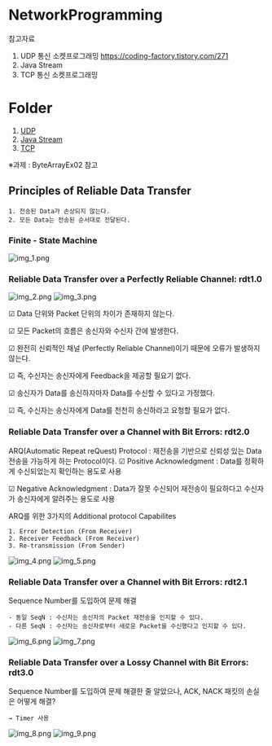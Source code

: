 # NetworkProgramming

참고자료
1. UDP 통신 소켓프로그래밍
https://coding-factory.tistory.com/271
2. Java Stream
3. TCP 통신 소켓프로그래밍



# Folder
1. [UDP](./1.%20UDP.md)
2. [Java Stream](./2.%20Java%20Input,Output.md) 
3. [TCP](./3.%20TCP.md)

※과제 : ByteArrayEx02 참고

## Principles of Reliable Data Transfer
    1. 전송된 Data가 손상되지 않는다.
    2. 모든 Data는 전송된 순서대로 전달된다.

### Finite - State Machine
![img_1.png](img_1.png)

### Reliable Data Transfer over a Perfectly Reliable Channel: rdt1.0
![img_2.png](img_2.png)
![img_3.png](img_3.png)

☑ Data 단위와 Packet 단위의 차이가 존재하지 않는다.

☑ 모든 Packet의 흐름은 송신자와 수신자 간에 발생한다.

☑ 완전히 신뢰적인 채널 (Perfectly Reliable Channel)이기 때문에 오류가 발생하지 않는다.

☑ 즉, 수신자는 송신자에게 Feedback을 제공할 필요기 없다.

☑ 송신자가 Data를 송신하자마자 Data를 수신할 수 있다고 가정했다.

☑ 즉, 수신자는 송신자에게 Data를 천천히 송신하라고 요청할 필요가 없다.

### Reliable Data Transfer over a Channel with Bit Errors: rdt2.0

ARQ(Automatic Repeat reQuest) Protocol
: 재전송을 기반으로 신뢰성 있는 Data 전송을 가능하게 하는 Protocol이다.
☑ Positive Acknowledgment : Data를 정확하게 수신되었는지 확인하는 용도로 사용

☑ Negative Acknowledgment : Data가 잘못 수신되어 재전송이 필요하다고 수신자가 송신자에게 알려주는 용도로 사용

ARQ를 위한 3가지의 Additional protocol Capabilites

    1. Error Detection (From Receiver)
    2. Receiver Feedback (From Receiver)
    3. Re-transmission (From Sender)
![img_4.png](img_4.png)
![img_5.png](img_5.png)

### Reliable Data Transfer over a Channel with Bit Errors: rdt2.1
Sequence Number를 도입하여 문제 해결

    - 동일 SeqN : 수신자는 송신자의 Packet 재전송을 인지할 수 있다.
    - 다른 SeqN : 수신자는 송신자로부터 새로운 Packet을 수신했다고 인지할 수 있다.
![img_6.png](img_6.png)
![img_7.png](img_7.png)

### Reliable Data Transfer over a Lossy Channel with Bit Errors: rdt3.0
Sequence Number를 도입하여 문제 해결한 줄 알았으나, ACK, NACK 패킷의 손실은 어떻게 해결?

    → Timer 사용

![img_8.png](img_8.png)
![img_9.png](img_9.png)
